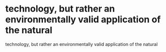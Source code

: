 # technology, but rather an environmentally valid application of the natural

technology, but rather an environmentally valid application of the natural